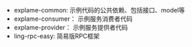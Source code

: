 - explame-common: 示例代码的公共依赖、包括接口、model等
- explame-consumer： 示例服务消费者代码
- explame-provider： 示例服务提供者代码
- ling-rpc-easy: 简易版RPC框架